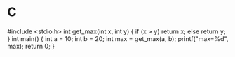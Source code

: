 # C
#include <stdio.h>
int get_max(int x, int y)
{
	if (x > y)
		return x;
	else
		return y;
}
int main() {
	int a = 10;
	int b = 20;
	int max = get_max(a, b);
	printf("max=%d", max);
	return 0;
}
